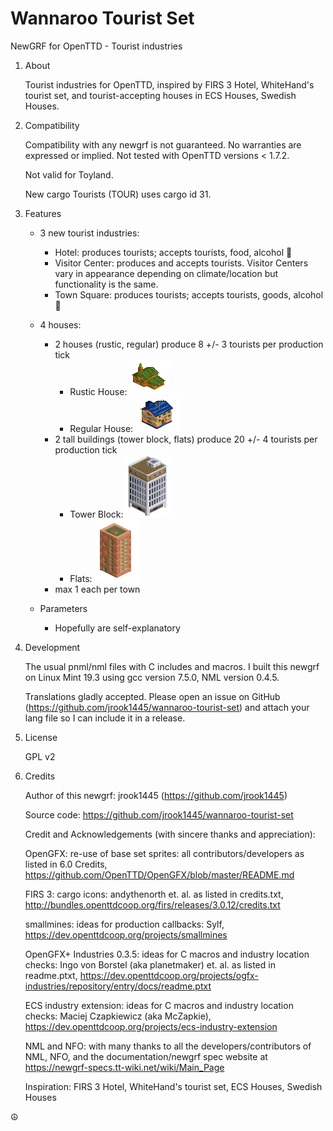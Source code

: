 # Wannaroo Tourist Set

NewGRF for OpenTTD - Tourist industries

1. About

    Tourist industries for OpenTTD, inspired by FIRS 3 Hotel, WhiteHand's tourist set, and tourist-accepting houses in ECS Houses, Swedish Houses.

1. Compatibility

    Compatibility with any newgrf is not guaranteed. No warranties are expressed or implied. Not tested with OpenTTD versions < 1.7.2.

    Not valid for Toyland.

    New cargo Tourists (TOUR) uses cargo id 31.

1. Features

    * 3 new tourist industries:
        * Hotel: produces tourists; accepts tourists, food, alcohol :wine_glass:
        * Visitor Center: produces and accepts tourists. Visitor Centers vary in appearance depending on climate/location but functionality is the same.
        * Town Square: produces tourists; accepts tourists, goods, alcohol :beers:

    * 4 houses:
        * 2 houses (rustic, regular) produce 8 +/- 3 tourists per production tick
            * Rustic House: ![Rustic House](src/gfx/rustic_house.png)
            * Regular House: ![Regular House](src/gfx/regular_house.png)
        * 2 tall buildings (tower block, flats) produce 20 +/- 4 tourists per production tick
            * Tower Block: ![Tower Block](src/gfx/tower_block.png)
            * Flats: ![Flats](src/gfx/flats.png)
        * max 1 each per town

    * Parameters
        * Hopefully are self-explanatory

1. Development

    The usual pnml/nml files with C includes and macros. I built this newgrf on Linux Mint 19.3 using gcc version 7.5.0, NML version 0.4.5.
    
    Translations gladly accepted. Please open an issue on GitHub (https://github.com/jrook1445/wannaroo-tourist-set) and attach your lang file so I can include it in a release.

1. License

    GPL v2

1. Credits

    Author of this newgrf: jrook1445 (https://github.com/jrook1445)

    Source code: https://github.com/jrook1445/wannaroo-tourist-set

    Credit and Acknowledgements (with sincere thanks and appreciation):

    OpenGFX: re-use of base set sprites: all contributors/developers as listed in 6.0 Credits, https://github.com/OpenTTD/OpenGFX/blob/master/README.md

    FIRS 3: cargo icons: andythenorth et. al. as listed in credits.txt, http://bundles.openttdcoop.org/firs/releases/3.0.12/credits.txt

    smallmines: ideas for production callbacks: Sylf, https://dev.openttdcoop.org/projects/smallmines

    OpenGFX+ Industries 0.3.5: ideas for C macros and industry location checks: Ingo von Borstel (aka planetmaker) et. al. as listed in readme.ptxt, https://dev.openttdcoop.org/projects/ogfx-industries/repository/entry/docs/readme.ptxt

    ECS industry extension: ideas for C macros and industry location checks: Maciej Czapkiewicz (aka McZapkie), https://dev.openttdcoop.org/projects/ecs-industry-extension

    NML and NFO: with many thanks to all the developers/contributors of NML, NFO, and the documentation/newgrf spec website at https://newgrf-specs.tt-wiki.net/wiki/Main_Page

    Inspiration: FIRS 3 Hotel, WhiteHand's tourist set, ECS Houses, Swedish Houses

:peace_symbol:

